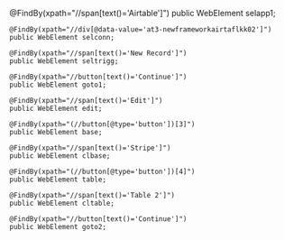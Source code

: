 


@FindBy(xpath="//span[text()='Airtable']")
	public WebElement selapp1;
	
	@FindBy(xpath="//div[@data-value='at3-newframeworkairtaflkk02']")
	public WebElement selconn;
	
	@FindBy(xpath="//span[text()='New Record']")
	public WebElement seltrigg;
	
	@FindBy(xpath="//button[text()='Continue']")
	public WebElement goto1;
	
	@FindBy(xpath="//span[text()='Edit']")
	public WebElement edit;
	
	@FindBy(xpath="(//button[@type='button'])[3]")
	public WebElement base;
	
	@FindBy(xpath="//span[text()='Stripe']")
	public WebElement clbase;
	
	@FindBy(xpath="(//button[@type='button'])[4]")
	public WebElement table;
	
	@FindBy(xpath="//span[text()='Table 2']")
	public WebElement cltable;
	
	@FindBy(xpath="//button[text()='Continue']")
	public WebElement goto2;
	
